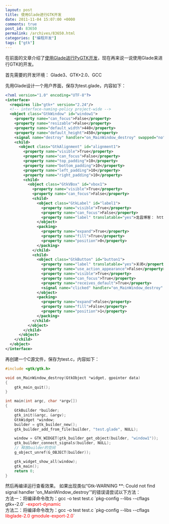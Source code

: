 ```yaml
---
layout: post
title: 使用Glade进行GTK开发
date: 2011-11-04 15:07:00 +0000
comments: true
post_id: 83650
permalink: /archives/83650.html
categories: ["编程开发"]
tags: ["gtk"]
---
```


在前面的文章介绍了<a title="使用Glade进行PyGTK开发" href="http://www.xefan.com/archives/83642.html" target="_blank">使用Glade进行PyGTK开发</a>，现在再来说一说使用Glade来进行GTK的开发。

首先需要的开发环境：
Glade3、GTK+2.0、GCC

先用Glade设计一个用户界面，保存为test.glade，内容如下：

``` xml
<?xml version="1.0" encoding="UTF-8"?>
<interface>
  <requires lib="gtk+" version="2.24"/>
  <!-- interface-naming-policy project-wide -->
  <object class="GtkWindow" id="window1">
    <property name="can_focus">False</property>
    <property name="resizable">False</property>
    <property name="default_width">440</property>
    <property name="default_height">450</property>
    <signal name="destroy" handler="on_MainWindow_destroy" swapped="no"/>
    <child>
      <object class="GtkAlignment" id="alignment1">
        <property name="visible">True</property>
        <property name="can_focus">False</property>
        <property name="top_padding">10</property>
        <property name="bottom_padding">10</property>
        <property name="left_padding">10</property>
        <property name="right_padding">10</property>
        <child>
          <object class="GtkVBox" id="vbox1">
            <property name="visible">True</property>
            <property name="can_focus">False</property>
            <child>
              <object class="GtkLabel" id="label1">
                <property name="visible">True</property>
                <property name="can_focus">False</property>
                <property name="label" translatable="yes">龙昌博客： http://www.xefan.com</property>
              </object>
              <packing>
                <property name="expand">True</property>
                <property name="fill">True</property>
                <property name="position">0</property>
              </packing>
            </child>
            <child>
              <object class="GtkButton" id="button1">
                <property name="label" translatable="yes">关闭</property>
                <property name="use_action_appearance">False</property>
                <property name="visible">True</property>
                <property name="can_focus">True</property>
                <property name="receives_default">True</property>
                <signal name="clicked" handler="on_MainWindow_destroy" swapped="no"/>
              </object>
              <packing>
                <property name="expand">False</property>
                <property name="fill">False</property>
                <property name="position">1</property>
              </packing>
            </child>
          </object>
        </child>
      </object>
    </child>
  </object>
</interface>
```

再创建一个C源文件，保存为test.c，内容如下：

``` c
#include <gtk/gtk.h>

void on_MainWindow_destroy(GtkObject *widget, gpointer data)
{
    gtk_main_quit();
}

int main(int argc, char *argv[])
{
    GtkBuilder *builder;
    gtk_init(&argc, &argv);
    GtkWidget *window;
    builder = gtk_builder_new();
    gtk_builder_add_from_file(builder, "test.glade", NULL);

    window = GTK_WIDGET(gtk_builder_get_object(builder, "window1"));
    gtk_builder_connect_signals(builder, NULL);
    // 释放builder的空间
    g_object_unref(G_OBJECT(builder));

    gtk_widget_show_all(window);
    gtk_main();
    return 0;
}
```

然后再编译运行查看效果。
如果出现类似“Gtk-WARNING **: Could not find signal handler 'on_MainWindow_destroy'”的错误请尝试以下方法：  
方法一：将编译命令改为：gcc -o test test.c \`pkg-config --libs --cflags gtk+-2.0\` <span style="color: #ff0000;">-export-dynamic</span>  
方法二：将编译命令改为：gcc -o test test.c \`pkg-config --libs --cflags <span style="color: #ff0000;">libglade-2.0 gmodule-export-2.0</span>\`
